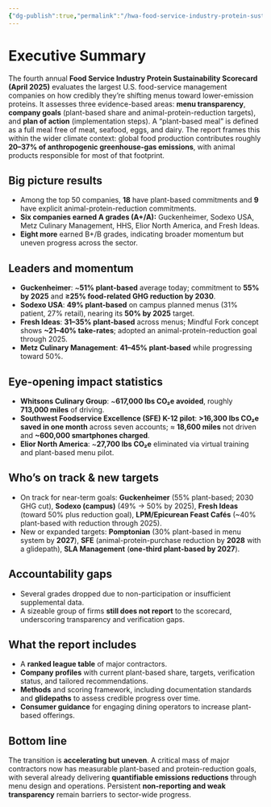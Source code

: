 ```yaml
---
{"dg-publish":true,"permalink":"/hwa-food-service-industry-protein-sustainability-scorecard/","tags":["institutional_change"],"created":"2025-10-23T17:42:42.293+01:00","updated":"2025-10-23T17:42:42.294+01:00"}
---
```


# Executive Summary

The fourth annual **Food Service Industry Protein Sustainability Scorecard (April 2025)** evaluates the largest U.S. food-service management companies on how credibly they’re shifting menus toward lower-emission proteins. It assesses three evidence-based areas: **menu transparency**, **company goals** (plant-based share and animal-protein-reduction targets), and **plan of action** (implementation steps). A “plant-based meal” is defined as a full meal free of meat, seafood, eggs, and dairy. The report frames this within the wider climate context: global food production contributes roughly **20–37% of anthropogenic greenhouse-gas emissions**, with animal products responsible for most of that footprint.

## Big picture results
- Among the top 50 companies, **18** have plant-based commitments and **9** have explicit animal-protein-reduction commitments.  
- **Six companies earned A grades (A+/A):** Guckenheimer, Sodexo USA, Metz Culinary Management, HHS, Elior North America, and Fresh Ideas.  
- **Eight more** earned B+/B grades, indicating broader momentum but uneven progress across the sector.

## Leaders and momentum
- **Guckenheimer**: ~**51% plant-based** average today; commitment to **55% by 2025** and **≥25% food-related GHG reduction by 2030**.  
- **Sodexo USA**: **49% plant-based** on campus planned menus (31% patient, 27% retail), nearing its **50% by 2025** target.  
- **Fresh Ideas**: **31–35% plant-based** across menus; Mindful Fork concept shows **~21–40% take-rates**; adopted an animal-protein-reduction goal through 2025.  
- **Metz Culinary Management**: **41–45% plant-based** while progressing toward 50%.

## Eye-opening impact statistics
- **Whitsons Culinary Group**: ~**617,000 lbs CO₂e avoided**, roughly **713,000 miles** of driving.  
- **Southwest Foodservice Excellence (SFE) K-12 pilot**: **>16,300 lbs CO₂e saved in one month** across seven accounts; ≈ **18,600 miles** not driven and **~600,000 smartphones charged**.  
- **Elior North America**: ~**27,700 lbs CO₂e** eliminated via virtual training and plant-based menu pilot.

## Who’s on track & new targets
- On track for near-term goals: **Guckenheimer** (55% plant-based; 2030 GHG cut), **Sodexo (campus)** (49% → 50% by 2025), **Fresh Ideas** (toward 50% plus reduction goal), **LPM/Epicurean Feast Cafés** (~40% plant-based with reduction through 2025).  
- New or expanded targets: **Pomptonian** (30% plant-based in menu system by **2027**), **SFE** (animal-protein-purchase reduction by **2028** with a glidepath), **SLA Management** (**one-third plant-based by 2027**).

## Accountability gaps
- Several grades dropped due to non-participation or insufficient supplemental data.  
- A sizeable group of firms **still does not report** to the scorecard, underscoring transparency and verification gaps.

## What the report includes
- A **ranked league table** of major contractors.  
- **Company profiles** with current plant-based share, targets, verification status, and tailored recommendations.  
- **Methods** and scoring framework, including documentation standards and **glidepaths** to assess credible progress over time.  
- **Consumer guidance** for engaging dining operators to increase plant-based offerings.

## Bottom line
The transition is **accelerating but uneven**. A critical mass of major contractors now has measurable plant-based and protein-reduction goals, with several already delivering **quantifiable emissions reductions** through menu design and operations. Persistent **non-reporting and weak transparency** remain barriers to sector-wide progress.